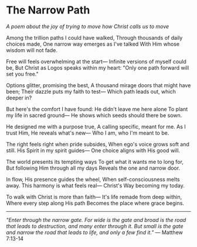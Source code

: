 # The Narrow Path

*A poem about the joy of trying to move how Christ calls us to move*

Among the trillion paths I could have walked,
Through thousands of daily choices made,
One narrow way emerges as I've talked
With Him whose wisdom will not fade.

Free will feels overwhelming at the start—
Infinite versions of myself could be,
But Christ as Logos speaks within my heart:
"Only one path forward will set you free."

Options glitter, promising the best,
A thousand mirage doors that might have been;
Their dazzle puts my faith to test—
Which path leads out, which deeper in?

But here's the comfort I have found:
He didn't leave me here alone
To plant my life in sacred ground—
He shows which seeds should there be sown.

He designed me with a purpose true,
A calling specific, meant for me.
As I trust Him, He reveals what's new—
Who I am, who I'm meant to be.

The right feels right when pride subsides,
When ego's voice grows soft and still.
His Spirit in my spirit guides—
One choice aligns with His good will.

The world presents its tempting ways
To get what it wants me to long for,
But following Him through all my days
Reveals the one and narrow door.

In flow, His presence guides the wheel,
When self-consciousness melts away.
This harmony is what feels real—
Christ's Way becoming my today.

To walk with Christ is more than faith—
It's life remade from deep within,
Where every step along His path
Becomes the place where grace begins.

---

*"Enter through the narrow gate. For wide is the gate and broad is the road that leads to destruction, and many enter through it. But small is the gate and narrow the road that leads to life, and only a few find it."* — Matthew 7:13-14